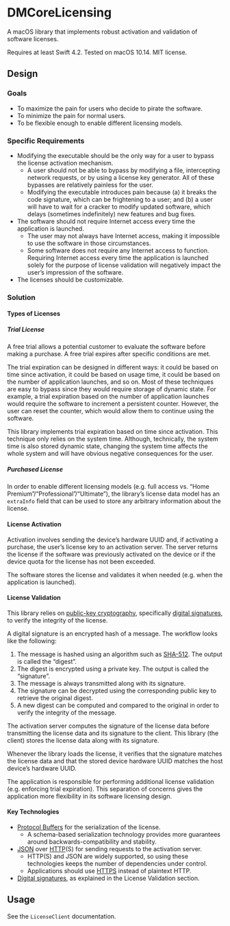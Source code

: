 # DMCoreLicensing

A macOS library that implements robust activation and validation of software licenses.

Requires at least Swift 4.2. Tested on macOS 10.14. MIT license.

## Design

### Goals

- To maximize the pain for users who decide to pirate the software.
- To minimize the pain for normal users.
- To be flexible enough to enable different licensing models.

### Specific Requirements

- Modifying the executable should be the only way for a user to bypass the license activation mechanism.
  - A user should not be able to bypass by modifying a file, intercepting network requests, or by using a license key generator. All of these bypasses are relatively painless for the user.
  - Modifying the executable introduces pain because (a) it breaks the code signature, which can be frightening to a user; and (b) a user will have to wait for a cracker to modify updated software, which delays (sometimes indefinitely) new features and bug fixes.
- The software should not require Internet access every time the application is launched.
  - The user may not always have Internet access, making it impossible to use the software in those circumstances.
  - Some software does not require any Internet access to function. Requiring Internet access every time the application is launched solely for the purpose of license validation will negatively impact the user’s impression of the software.
- The licenses should be customizable.

### Solution

#### Types of Licenses

##### Trial License

A free trial allows a potential customer to evaluate the software before making a purchase. A free trial expires after specific conditions are met.

The trial expiration can be designed in different ways: it could be based on time since activation, it could be based on usage time, it could be based on the number of application launches, and so on. Most of these techniques are easy to bypass since they would require storage of dynamic state. For example, a trial expiration based on the number of application launches would require the software to increment a persistent counter. However, the user can reset the counter, which would allow them to continue using the software.

This library implements trial expiration based on time since activation. This technique only relies on the system time. Although, technically, the system time is also stored dynamic state, changing the system time affects the whole system and will have obvious negative consequences for the user.

##### Purchased License

In order to enable different licensing models (e.g. full access vs. “Home Premium”/“Professional”/“Ultimate”), the library’s license data model has an `extraInfo` field that can be used to store any arbitrary information about the license.

#### License Activation

Activation involves sending the device’s hardware UUID and, if activating a purchase, the user’s license key to an activation server. The server returns the license if the software was previously activated on the device or if the device quota for the license has not been exceeded.

The software stores the license and validates it when needed (e.g. when the application is launched).

#### License Validation

This library relies on [public-key cryptography](https://en.wikipedia.org/wiki/Public-key_cryptography), specifically [digital signatures](https://en.wikipedia.org/wiki/Digital_signature), to verify the integrity of the license.

A digital signature is an encrypted hash of a message. The workflow looks like the following:

1. The message is hashed using an algorithm such as [SHA-512](https://en.wikipedia.org/wiki/SHA-512). The output is called the “digest”.
2. The digest is encrypted using a private key. The output is called the “signature”.
3. The message is always transmitted along with its signature.
4. The signature can be decrypted using the corresponding public key to retrieve the original digest.
5. A new digest can be computed and compared to the original in order to verify the integrity of the message.

The activation server computes the signature of the license data before transmitting the license data and its signature to the client. This library (the client) stores the license data along with its signature.

Whenever the library loads the license, it verifies that the signature matches the license data and that the stored device hardware UUID matches the host device’s hardware UUID.

The application is responsible for performing additional license validation (e.g. enforcing trial expiration). This separation of concerns gives the application more flexibility in its software licensing design.

#### Key Technologies

- [Protocol Buffers](https://en.wikipedia.org/wiki/Protocol_Buffers) for the serialization of the license.
  - A schema-based serialization technology provides more guarantees around backwards-compatibility and stability.
- [JSON](https://en.wikipedia.org/wiki/JSON) over [HTTP](https://en.wikipedia.org/wiki/Hypertext_Transfer_Protocol)(S) for sending requests to the activation server.
  - HTTP(S) and JSON are widely supported, so using these technologies keeps the number of dependencies under control.
  - Applications should use [HTTPS](https://en.wikipedia.org/wiki/HTTPS) instead of plaintext HTTP.
- [Digital signatures](https://en.wikipedia.org/wiki/Digital_signature), as explained in the License Validation section.

## Usage

See the `LicenseClient` documentation.
